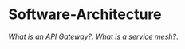 # Software-Architecture

*[What is an API Gateway?](https://www.youtube.com/watch?v=vHQqQBYJtLI)*.
*[What is a service mesh?](https://www.youtube.com/watch?v=QiXK0B9FhO0&list=PLhfHPmPYPPRlV_1JSSEtkEIuXEJQBkf1X)*.
